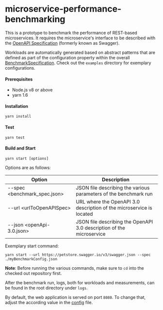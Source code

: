 # microservice-performance-benchmarking

This is a prototype to benchmark the performance of REST-based 
microservices. It requires the microservice's interface to be 
described with the [OpenAPI Specification](https://github.com/OAI/OpenAPI-Specification/blob/master/versions/3.0.0.md)
(formerly known as Swagger).

Workloads are automatically generated based on abstract patterns 
that are defined as part of the configuration property within the 
overall [BenchmarkSpecification](https://github.com/schmeusel/microservice-performance-benchmarking/blob/master/src/interfaces/BenchmarkSpecification.ts).
Check out the `examples` directory for exemplary configurations.

#### Prerequisites
- Node.js v8 or above
- yarn 1.6

#### Installation
```yarn install```

#### Test
```yarn test```


#### Build and Start
```yarn start [options]```

Options are as follows:

| Option | Description |
| --- | --- |
| --spec \<benchmark_spec.json\> | JSON file describing the various parameters of the benchmark run |
| --url \<urlToOpenAPISpec\> | URL where the OpenAPI 3.0 description of the microservice is located |
| --json \<openApi-3.0.json\> | JSON file describing the OpenAPI 3.0 description of the microservice |

Exemplary start command:

```yarn start --url https://petstore.swagger.io/v3/swagger.json --spec ./myBenchmarkConfig.json```

__Note__: Before running the various commands, make sure to 
`cd` into the checked out repository first.

After the benchmark run, logs, both for workloads and measurements, can be found 
in the root directory under `logs`.

By default, the web application is served on port `8080`. To change that, adjust the according 
value in the [config](https://github.com/schmeusel/microservice-performance-benchmarking/blob/master/src/config.ts) file. 
